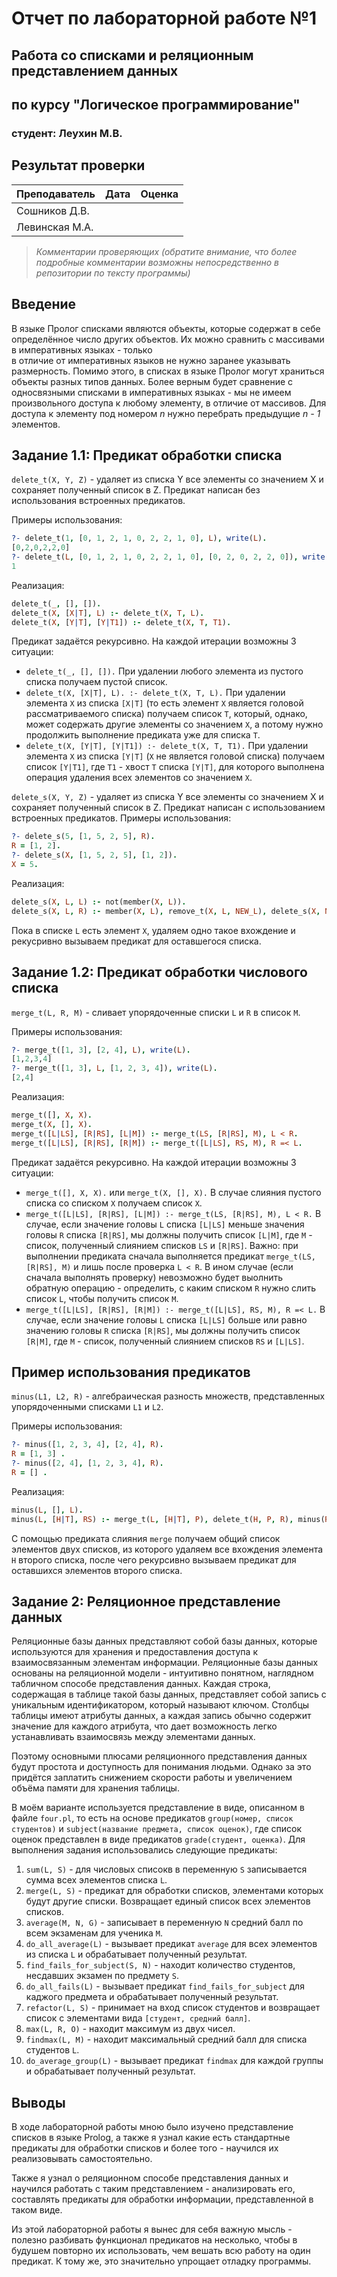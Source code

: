 # Отчет по лабораторной работе №1
## Работа со списками и реляционным представлением данных
## по курсу "Логическое программирование"

### студент: Леухин М.В.

## Результат проверки

| Преподаватель     | Дата         |  Оценка       |
|-------------------|--------------|---------------|
| Сошников Д.В. |              |               |
| Левинская М.А.|              |               |

> *Комментарии проверяющих (обратите внимание, что более подробные комментарии возможны непосредственно в репозитории по тексту программы)*

## Введение

В языке Пролог списками являются объекты, которые содержат в себе определённое число других объектов.
Их можно сравнить с массивами в императивных языках - только  
в отличие от императивных языков не нужно заранее указывать размерность. Помимо этого, 
в списках в языке Пролог могут храниться объекты разных типов данных.
Более верным будет сравнение с односвязными списками в императивных языках -
мы не имеем произвольного доступа к любому элементу, в отличие от массивов. Для доступа к элементу под
номером *n* нужно перебрать предыдущие *n - 1* элементов.

## Задание 1.1: Предикат обработки списка

 `delete_t(X, Y, Z)` - удаляет из списка Y все элементы со значением X и сохраняет полученный список в Z.
Предикат написан без использования встроенных предикатов.


Примеры использования:
```prolog
?- delete_t(1, [0, 1, 2, 1, 0, 2, 2, 1, 0], L), write(L).
[0,2,0,2,2,0]
?- delete_t(L, [0, 1, 2, 1, 0, 2, 2, 1, 0], [0, 2, 0, 2, 2, 0]), write(L).
1
```

Реализация:
```prolog
delete_t(_, [], []).
delete_t(X, [X|T], L) :- delete_t(X, T, L).
delete_t(X, [Y|T], [Y|T1]) :- delete_t(X, T, T1).
```

Предикат задаётся рекурсивно. На каждой итерации возможны 3 ситуации: 
* `delete_t(_, [], []).` При удалении любого элемента из пустого списка получаем пустой список.
* `delete_t(X, [X|T], L). :- delete_t(X, T, L).` При удалении элемента `X` из списка `[X|T]`
(то есть элемент `X` является головой рассматриваемого списка) получаем список `T`, который,
однако, может содержать другие элементы со значением `X`, а потому нужно продолжить выполнение 
предиката уже для списка `T`.
* `delete_t(X, [Y|T], [Y|T1]) :- delete_t(X, T, T1).` При удалении элемента `X` из списка
`[Y|T]` (`X` не является головой списка) получаем список `[Y|T1]`, где `T1` - хвост `T`
списка `[Y|T]`, для которого выполнена операция удаления всех элементов со значением `X`.

`delete_s(X, Y, Z)` - удаляет из списка Y все элементы со значением X и сохраняет полученный список в Z.
Предикат написан с использованием встроенных предикатов.
Примеры использования:
```prolog
?- delete_s(5, [1, 5, 2, 5], R).
R = [1, 2].
?- delete_s(X, [1, 5, 2, 5], [1, 2]).
X = 5.
```
Реализация:
```prolog
delete_s(X, L, L) :- not(member(X, L)).
delete_s(X, L, R) :- member(X, L), remove_t(X, L, NEW_L), delete_s(X, NEW_L, R), !.
```
Пока в списке `L` есть элемент `X`, удаляем одно такое вхождение и рекусривно вызываем предикат для оставшегося списка.

## Задание 1.2: Предикат обработки числового списка

`merge_t(L, R, M)` - сливает упорядоченные списки `L` и `R` в список `M`.


Примеры использования:
```prolog
?- merge_t([1, 3], [2, 4], L), write(L).
[1,2,3,4]
?- merge_t([1, 3], L, [1, 2, 3, 4]), write(L).
[2,4]
```

Реализация:
```prolog
merge_t([], X, X).
merge_t(X, [], X).
merge_t([L|LS], [R|RS], [L|M]) :- merge_t(LS, [R|RS], M), L < R.
merge_t([L|LS], [R|RS], [R|M]) :- merge_t([L|LS], RS, M), R =< L.
```

Предикат задаётся рекурсивно. На каждой итерации возможны 3 ситуации:
* `merge_t([], X, X).` или `merge_t(X, [], X).` В случае слияния пустого списка со списком `X` получаем 
список `X`.
* `merge_t([L|LS], [R|RS], [L|M]) :- merge_t(LS, [R|RS], M), L < R.` В случае, если значение головы `L` списка
`[L|LS]` меньше значения головы `R` списка `[R|RS]`, мы должны получить список `[L|M]`, где `M` - список,
полученный слиянием списков `LS` и `[R|RS]`. Важно: при выполнении предиката сначала выполняется предикат
`merge_t(LS, [R|RS], M)` и лишь после проверка `L < R`. В ином случае (если сначала выполнять проверку) 
невозможно будет выолнить обратную операцию - определить, с каким списком `R` нужно слить список `L`, чтобы
получить список `M`.
* `merge_t([L|LS], [R|RS], [R|M]) :- merge_t([L|LS], RS, M), R =< L.` В случае, если значение головы `L` списка
  `[L|LS]` больше или равно значению головы `R` списка `[R|RS]`, мы должны получить список `[R|M]`, где `M` - список,
  полученный слиянием списков `RS` и `[L|LS]`. 

## Пример использования предикатов

`minus(L1, L2, R)` - алгебраическая разность множеств, представленных упорядоченными списками `L1` и `L2`.

Примеры использования: 

```prolog
?- minus([1, 2, 3, 4], [2, 4], R).
R = [1, 3] .
?- minus([2, 4], [1, 2, 3, 4], R).
R = [] .
```

Реализация:
```prolog
minus(L, [], L).
minus(L, [H|T], RS) :- merge_t(L, [H|T], P), delete_t(H, P, R), minus(R, T, RS).
```

С помощью предиката слияния `merge` получаем общий список элементов двух списков, из которого удаляем все вхождения элемента 
`H` второго списка, после чего рекурсивно вызываем предикат для оставшихся элементов второго списка. 

## Задание 2: Реляционное представление данных

Реляционные базы данных представляют собой базы данных, которые используются для хранения и предоставления
доступа к взаимосвязанным элементам информации. Реляционные базы данных основаны на реляционной модели - 
интуитивно понятном, наглядном табличном способе представления данных. Каждая строка, содержащая в 
таблице такой базы данных, представляет собой запись с уникальным идентификатором, который называют
ключом. Столбцы таблицы имеют атрибуты данных, а каждая запись обычно содержит значение для каждого
атрибута, что дает возможность легко устанавливать взаимосвязь между элементами данных.

Поэтому основными плюсами реляционного представления данных будут простота и доступность для понимания людьми.
Однако за это придётся заплатить снижением скорости работы и увеличением объёма памяти для хранения таблицы.

В моём варианте используется представление в виде, описанном в файле `four.pl`, то есть на основе предикатов
`group(номер, список студентов)` и `subject(название предмета, список оценок)`, где список оценок представлен 
в виде предикатов `grade(студент, оценка)`. Для выполнения задания использовались следующие предикаты:
1. `sum(L, S)` - для числовых списокв в переменную `S` записывается сумма всех элементов списка `L`.
2. `merge(L, S)` - предикат для обработки списков, элементами которых будут другие списки. Возвращает единый список всех
элементов списков. 
3. `average(M, N, G)` - записывает в переменную `N` средний балл по всем экзаменам для ученика `M`.
4. `do_all_average(L)` - вызывает предикат `average` для всех элементов из списка `L` и обрабатывает полученный результат.
5. `find_fails_for_subject(S, N)` - находит количество студентов, несдавших экзамен по предмету `S`.
6. `do_all_fails(L)` - вызывает предикат `find_fails_for_subject` для каджого предмета и обрабатывает полученный результат.
7. `refactor(L, S)` - принимает на вход список студентов и возвращает список с элементами вида `[студент, средний балл]`.
8. `max(L, R, O)` - находит максимум из двух чисел.
9. `findmax(L, M)` - находит максимальный средний балл для списка студентов `L`.
10. `do_average_group(L)` - вызывает предикат `findmax` для каждой группы и обрабатывает полученный результат.

## Выводы

В ходе лабораторной работы мною было изучено представление списков в языке Prolog, а также я узнал какие есть стандартные
предикаты для обработки списков и более того - научился их реализовывать самостоятельно.

Также я узнал о реляционном способе представления данных и научился работать с таким представлением - анализировать его,
составлять предикаты для обработки информации, представленной в таком виде.

Из этой лабораторной работы я вынес для себя важную мысль - полезно разбивать функционал предикатов на несколько, чтобы 
в будушем повторно их использовать, чем вешать всю работу на один предикат. К тому же, это значительно упрощает отладку 
программы.

